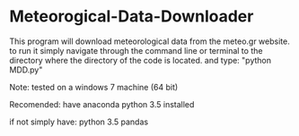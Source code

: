 # Meteorogical-Data-Downloader
This program will download meteorological data from the meteo.gr website.
to run it simply navigate through the command line or terminal to the
directory where the directory of the code is located. and type: "python MDD.py"

Note: tested on a windows 7 machine (64 bit)

Recomended: have anaconda python 3.5 installed

if not simply have:
    python 3.5
    pandas


